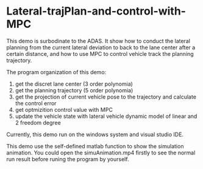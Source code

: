 # Lateral-trajPlan-and-control-with-MPC
This demo is surbodinate to the ADAS.
It show how to conduct the lateral planning from the current lateral deviation
to back to the lane center after a certain distance, and
how to use MPC to control vehicle track the planning trajectory.

The program organization of this demo:
1) get the discret lane center (3 order polynomia)
2) get the planning trajectory (5 order polynomia)
3) get the projection of current vehicle pose to the trajectory
    and calculate the control error
4) get optmizition control value with MPC
5) update the vehicle state with lateral vehicle dynamic model 
   of linear and 2 freedom degree

Currently, this demo run on the windows system and visual studio IDE.

This demo use the self-defined matlab function to show the simulation
animation. You could open the simuAnimation.mp4 firstly to see
the normal run result before runing the program by yourself.
